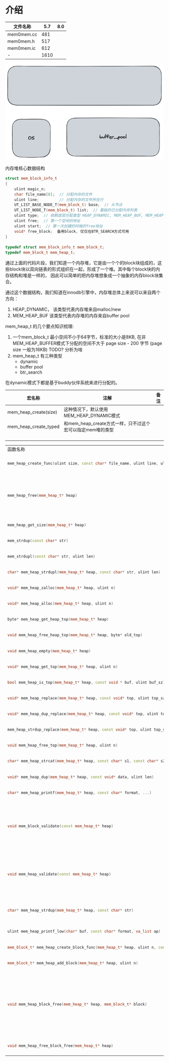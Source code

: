 # 介绍

|文件名称|5.7|8.0|
|-|-|-|
|mem0mem.cc|481|
|mem0mem.h|517|
|mem0mem.ic|612|
|-|1610|

![内存堆数据结构](./mem_heap.excalidraw.png)

内存堆核心数据结构
```cpp
struct mem_block_info_t
{
    ulint magic_n;
    char file_name[8];  // 分配内存的文件
    ulint line;         // 分配内存的文件所在行
    UT_LIST_BASE_NODE_T(mem_block_t) base;  // 头节点
    UT_LIST_NODE_T(mem_block_t) list;  // 基础的已分配内存列表
    ulint type;  // 依赖底层分配类型 HEAP_DYNAMIC, MEM_HEAP_BUF, MEM_HEAP_BTR_SEARCH
    ulint free;  // 第一个空闲的地址
    ulint start;  // 第一次创建的时候的free地址
    void* free_block;  备用block, 仅仅在BTR_SEARCH方式可用
}

typedef struct mem_block_info_t mem_block_t;
typedef mem_block_t mem_heap_t;

```

通过上面的代码片段，我们知道一个内存堆，它是由一个个的block块组成的，这些block块以双向链表的形式组织在一起，形成了一个堆。其中每个block块的内存结构和堆是一样的，
因此可以简单的把内存堆想象成一个抽象的内存block块集合。

通过这个数据结构，我们知道在innodb引擎中，内存堆总体上来说可以来自两个方向：
1. HEAP_DYNAMIC， 该类型代表内存堆来自malloc/new
2. MEM_HEAP_BUF  该类型代表内存堆的内存来自buffer pool

mem_heap_t 的几个要点知识梳理:
1. 一个mem_block_t 最小空间不小于64字节，标准的大小是8KB, 在非MEM_HEAP_BUFFER模式下分配的空间不大于 page size - 200 字节 (page size 一般为16KB)  TODO? 分析为啥
2. mem_heap_t 有三种类型
   * dynamic
   * buffer pool
   * btr_search

在dynamic模式下都是基于buddy伙伴系统来进行分配的。


|宏名称|注解|备注|
|-|-|-|
|mem_heap_create(size)|这种情况下，默认使用MEM_HEAP_DYNAMIC模式||
|mem_heap_create_typed|和mem_heap_create方式一样，只不过这个宏可以指定mem堆的类型||
||||
||||
||||
||||





<table>
<tr>
<td> 函数名称 </td> <td> 注解 </td> <td> 备注 </td>
</tr>
<tr>
<td> 

```cpp
mem_heap_create_func(ulint size, const char* file_name, ulint line, ulint type) 
```
</td>
<td>
默认size如果为0,那么默认就取64字节，如果size < 64字节呢？这个写法不是很好，可以参考下8.0版本的代码实现, 然后就是根据大小和类型创建一个block块, 第一个block块不应该在buffer pool中，设置buf_block为空, 第一个块初始化base节点，并且把当前的block块添加到base链表中去
</td>
<td></td>
</tr>
<tr>
<td>

```cpp
mem_heap_free(mem_heap_t* heap)
```
</td>
<td>
首先是获取内存堆的base节点, 如果free_block不为空，那么要释放free_block; 

```cpp
while(block != NULL) {
  prev_block = UT_LIST_GET_PREV(list, block);  // 对于双向链表base节点的prev就是最后一个节点
  mem_heap_block_free(heap, block); // 释放heap中最后的一个block块，直到内存堆中所有的block块都free掉
  block = prev_block;
} 
```
</td>
<td>TODO: 研究free_block的作用</td>
</tr>
<tr>
<td>

```cpp
mem_heap_get_size(mem_heap_t* heap)
```
</td>
<td>返回heap占用的内存大小 total_size|如果是有free_block那么还需要添加一个页的大小16kb</td>
<td></td>
</tr>
<tr>
<td>

```cpp
mem_strdup(const char* str)
```
</td>
<td>ut_malloc_nokey分配一块内存容纳str,然后把str拷贝过去，返回新指针</td>
<td></td>
</tr>
<tr>
<td>

```cpp
mem_strdupl(const char* str, ulint len)
```
</td>
<td>功能和mem_strdup函数一样，只是这里用户可以控制长度len</td>
</tr>
<tr>
<td>

```cpp
char* mem_heap_strdupl(mem_heap_t* heap, const char* str, ulint len)
```
</td>
<td>
相比之前的strdup系列的函数，这个函数多了一个Heap形参，也就是说可以指定在具体的heap上来拷贝字符串
</td>
</tr>
<tr>
<td>

```cpp
void* mem_heap_zalloc(mem_heap_t* heap, ulint n)
```
</td>
<td>在指定的内存堆上分配内存，并且把前n个字节用0来填充</td>
</tr>
<tr>
<td>

```cpp
void* mem_heap_alloc(mem_heap_t* heap, ulint n)
```
</td>
<td>todo</td>
</tr>
<tr>
<td>

```cpp
byte* mem_heap_get_heap_top(mem_heap_t* heap)
```
</td>
<td>todo</td>
</tr>
<tr>
<td>

```cpp
void mem_heap_free_heap_top(mem_heap_t* heap, byte* old_top)

```
</td>
<td>todo</td>
</tr>
<tr>
<td>

```cpp
void mem_heap_empty(mem_heap_t* heap)
```
</td>
<td></td>
</tr>
<tr>
<td>

```cpp
void* mem_heap_get_top(mem_heap_t* heap, ulint n)
```
</td>
<td></td>
</tr>
<tr>
<td>

```cpp
bool mem_heap_is_top(mem_heap_t* heap, const void * buf, ulint buf_sz)
```
</td>
<td></td>
</tr>
<tr>
<td>

```cpp
void* mem_heap_replace(mem_heap_t* heap, const void* top, ulint top_sz, ulint new_sz)

```
</td>
<td></td>
</tr>
<tr>
<td>

```cpp
void* mem_heap_dup_replace(mem_heap_t* heap, const void* top, ulint top_sz, const void* data, ulint data_sz)
```
</td>
<td></td>
</tr>
<tr>
<td>

```cpp
mem_heap_strdup_replace(mem_heap_t* heap, const void* top, ulint top_sz, const char* str)
```
</td>
<td></td>
</tr>
<tr>
<td>

```cpp
void mem_heap_free_top(mem_heap_t* heap, ulint n)
```
</td>
<td></td>
</tr>
<tr>
<td>

```cpp
char* mem_heap_strcat(mem_heap_t* heap, const char* s1, const char* s2)
```
</td>
<td>在内存堆heap上，分配内存，然后把s1和s2连接起来返回新的指针</td>
</tr>
<tr>
<td>

```cpp
void* mem_heap_dup(mem_heap_t* heap, const void* data, ulint len)
```
</td>
<td>分配len长度的内存，然后把data拷贝到新的内存返回</td>
<td>依赖函数mem_heap_alloc</td>
</tr>
<tr>
<td>

```cpp
char* mem_heap_printf(mem_heap_t* heap, const char* format, ...)
```
</td>
<td>根据指定的格式来打印， 比如说, s, u, l等类型</td>
<td>这个函数底层依赖其他的函数，todo</td>
</tr>
<tr>
<td>

```cpp
void mem_block_validate(const mem_heap_t* heap)
```
</td>
<td>验证heap的有效性</td>
<td>主要是验证block块上的magic_n魔数，是否为MEM_BLOCK_MAGIC_N,
注意：这里的形参是mem_heap_t*， 而在定义的时候是mem_block_t*， 这个写的不严谨
</td>
</tr>
<tr>
<td>

```cpp
void mem_heap_validate(const mem_heap_t* heap)
```
</td>
<td>对于内存堆的检查是，从头开始遍历mem_block内存块，检查其magic_n是否正确，对于不同的block类型，
比如说：MEM_HEAP_DYNAMIC类型，在检查的时候会直接退出。而只有MEM_HEAP_BUFFER和MEM_HEAP_BTR_SEARCH类型，在检查的时候会去判断block的大小要小于一个内存页.

```cpp
ut_add(block->len <= UNIV_PAGE_SIZE);
```

除此之外，就是检查heap的大小应为所有block的大小之和。
</td>
<td>显然只有在heap的第一个block才会设置total_size</td>
</tr>
<tr>
<td>

```cpp
char* mem_heap_strdup(mem_heap_t* heap, const char* str)
```
</td>
<td>在内存堆上分配内存，拷贝字符串，然后返回内存指针</td>
<td>类比mem_heap_dup, 只不过这个函数只操作字符串, 底层是先依赖mem_heap_dup函数</td>
</tr>
<tr>
<td>

```cpp
ulint mem_heap_printf_low(char* buf, const char* format, va_list ap)
```
</td>
<td>todo</td>
<td></td>
</tr>
<tr>
<td>

```cpp
mem_block_t* mem_heap_create_block_func(mem_heap_t* heap, ulint n, const char* file_name, ulint line, ulint type)
```
</td>
<td>todo</td>
</tr>
<tr>
<td>

```cpp
mem_block_t* mem_heap_add_block(mem_heap_t* heap, ulint n)
```
</td>
<td>todo</td>
</tr>
<tr>
<td>

```cpp
void mem_heap_block_free(mem_heap_t* heap, mem_block_t* block)
```
</td>
<td>

1. 先把buf_block 转换为 buf_block_t* 
2. 验证mem block
3. 把当前block从堆的链表中移除
4. 修改堆的内存大小
5. 获取block块的大小和堆的类型
6. 修改block块的magic_n，把其状态设置为freed (MEM_FREED_BLOCK_MAGIC_N)
7. 如果类型是dynamic 或者block块的大小小于8kb, 那么久直接调用free把内存释放掉,
    如果不是dynamic并且内存的大小大于等于8kb那么就调用buf_block_free(buf_block), todo放回free list？这块要看下buf pool的管理
</td>
<td>了解下buf_block_free函数, 也就是说如果这个页是来自buf pool 的话，就会设置block的buf_block字段</td>
</tr>
<tr>
<td>

```cpp
void mem_heap_free_block_free(mem_heap_t* heap)
```
</td>
<td>如果heap的free_block不为空，那么就把heap的free_block, 调用buf pool 的管理函数buf_block_free 释放掉</td>
</tr>
<tr>
<td>
</table>



